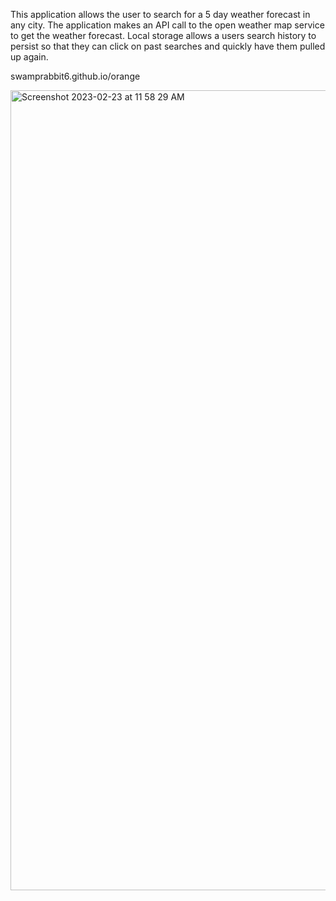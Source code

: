 This application allows the user to search for a 5 day weather forecast in any city. The application makes an API call to the open weather map service to get the weather forecast. Local storage allows a users search history to persist so that they can click on past searches and quickly have them pulled up again. 

swamprabbit6.github.io/orange

<img width="1280" alt="Screenshot 2023-02-23 at 11 58 29 AM" src="https://user-images.githubusercontent.com/117556144/220982200-58546e25-0f3b-4fe3-abca-161cda7ab0cf.png">

